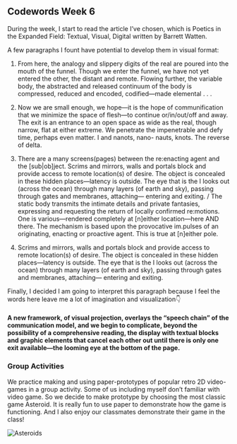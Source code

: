 ## Codewords Week 6
During the week, I start to read the article I’ve chosen, which is Poetics in the Expanded Field: Textual, Visual, Digital written by Barrett Watten.

A few paragraphs I fount have potential to develop them in visual format:

1.	From here, the analogy and slippery digits of the real are poured into the mouth of the funnel. Though we enter the funnel, we have not yet entered the other, the distant and remote. Flowing further, the variable body, the abstracted and released continuum of the body is compressed, reduced and encoded, codified—made elemental . . .

2.	Now we are small enough, we hope—it is the hope of communification that we minimize the space of flesh—to continue or/in/out/off and away. The exit is an entrance to an open space as wide as the real, though narrow, flat at either extreme. We penetrate the impenetrable and defy time, perhaps even matter. I and nanots, nano- nauts, knots. The reverse of delta.


3.	There are a many screens(pages) between the re:enacting agent and the [sub|ob]ject. Scrims and mirrors, walls and portals block and provide access to remote location(s) of desire. The object is concealed in these hidden places—latency is outside. The eye that is the I looks out (across the ocean) through many layers (of earth and sky), passing through gates and membranes, attaching— entering and exiting. / The static body transmits the intimate details and private fantasies, expressing and requesting the return of locally confirmed re:motions. One is various—rendered completely at [n]either location—here AND there. The mechanism is based upon the provocative im.pulses of an originating, enacting or proactive agent. This is true at [n]either pole.


4.	Scrims and mirrors, walls and portals block and provide access to remote location(s) of desire. The object is concealed in these hidden places—latency is outside. The eye that is the I looks out (across the ocean) through many layers (of earth and sky), passing through gates and membranes, attaching— entering and exiting. 


Finally, I decided I am going to interpret this paragraph because I feel the words here leave me a lot of imagination and visualization:point_down: 

#### A new framework, of visual projection, overlays the “speech chain” of the communication model, and we begin to complicate, beyond the possibility of a comprehensive reading, the display with textual blocks and graphic elements that cancel each other out until there is only one exit available—the looming eye at the bottom of the page.

### Group Activities
We practice making and using paper-prototypes of popular retro 2D video-games in a group activity. Some of us including myself don’t familiar with video game. So we decide to make prototype by choosing the most classic game Asteroid. It is really fun to use paper to demonstrate how the game is functioning. And I also enjoy our classmates demonstrate their game in the class!

![Asteroids](https://user-images.githubusercontent.com/68985217/94888020-2620a080-04bb-11eb-813f-795fdf5638b9.gif)



